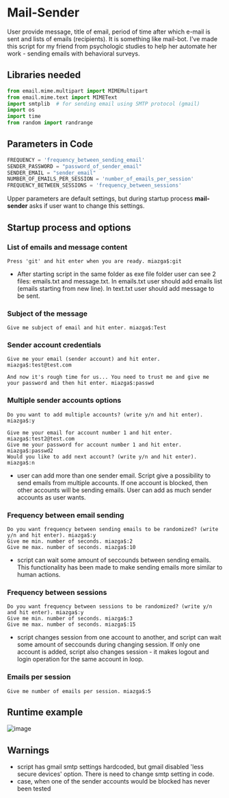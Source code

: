 # Mail-Sender
User provide message, title of email, period of time after which e-mail is sent and lists of emails (recipients). It is something like mail-bot. I've made this script for my friend from psychologic studies to help her automate her work - sending emails with behavioral surveys.

## Libraries needed

```python
from email.mime.multipart import MIMEMultipart
from email.mime.text import MIMEText
import smtplib  # for sending email using SMTP protocol (gmail)
import os
import time
from random import randrange
```

## Parameters in Code

```python
FREQUENCY = 'frequency_between_sending_email'
SENDER_PASSWORD = "password_of_sender_email"
SENDER_EMAIL = "sender_email"
NUMBER_OF_EMAILS_PER_SESSION = 'number_of_emails_per_session'
FREQUENCY_BETWEEN_SESSIONS = 'frequency_between_sessions'
```

Upper parameters are default settings, but during startup process <b>mail-sender</b> asks if user want to change this settings.


## Startup process and options

### List of emails and message content
```console
Press 'git' and hit enter when you are ready. miazga$:git
```

- After starting script in the same folder as exe file folder user can see 2 files: emails.txt and message.txt. In emails.txt user should add emails list (emails starting from new line). In text.txt user should add message to be sent.

### Subject of the message
```console
Give me subject of email and hit enter. miazga$:Test
```

### Sender account credentials 
```console
Give me your email (sender account) and hit enter. miazga$:test@test.com
```

```console
And now it's rough time for us... You need to trust me and give me your password and then hit enter. miazga$:passwd
```

### Multiple sender accounts options
```console
Do you want to add multiple accounts? (write y/n and hit enter). miazga$:y
```

```console
Give me your email for account number 1 and hit enter. miazga$:test2@test.com
Give me your password for account number 1 and hit enter. miazga$:passwd2
Would you like to add next account? (write y/n and hit enter). miazga$:n
```

- user can add more than one sender email. Script give a possibility to send emails from multiple accounts. If one account is blocked, then other accounts will be sending emails. User can add as much sender accounts as user wants.

### Frequency between email sending

```console
Do you want frequency between sending emails to be randomized? (write y/n and hit enter). miazga$:y
Give me min. number of seconds. miazga$:2
Give me max. number of seconds. miazga$:10
```

- script can wait some amount of seccounds between sending emails. This functionality has been made to make sending emails more similar to human actions.

### Frequency between sessions
```console
Do you want frequency between sessions to be randomized? (write y/n and hit enter). miazga$:y
Give me min. number of seconds. miazga$:3
Give me max. number of seconds. miazga$:15
```

- script changes session from one account to another, and script can wait some amount of seccounds during changing session. If only one account is added, script also changes session - it makes logout and login operation for the same account in loop.

### Emails per session
```console
Give me number of emails per session. miazga$:5
```

## Runtime example

![image](https://user-images.githubusercontent.com/82395921/219880062-4b33bc0c-844f-4916-b23b-b6b66c177c2c.png)

## Warnings
- script has gmail smtp settings hardcoded, but gmail disabled 'less secure devices' option. There is need to change smtp setting in code.<br>
- case, when one of the sender accounts would be blocked has never been tested

